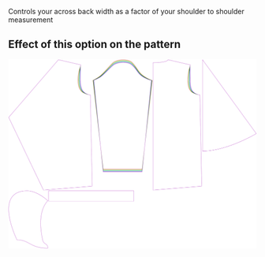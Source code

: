 
Controls your across back width as a factor of your shoulder to shoulder measurement


## Effect of this option on the pattern
![This image shows the effect of this option by superimposing several variants that have a different value for this option](yuri_acrossbackfactor_sample.svg "Effect of this option on the pattern")
